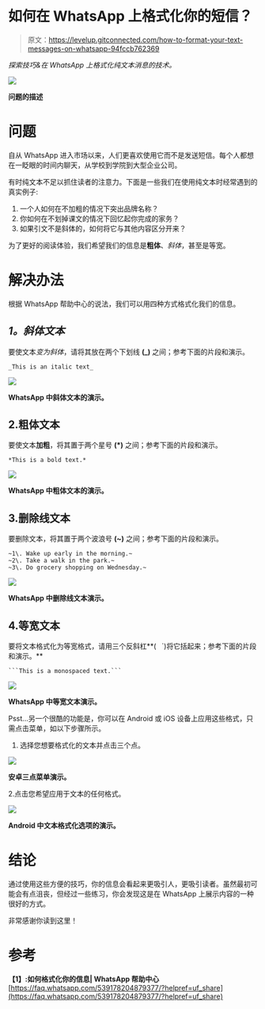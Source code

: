 # 如何在 WhatsApp 上格式化你的短信？

> 原文：<https://levelup.gitconnected.com/how-to-format-your-text-messages-on-whatsapp-94fccb762369>

*探索技巧&在 WhatsApp 上格式化纯文本消息的技术。*

![](img/8dd0d8f10fc289be8d4d63fb6dd585a7.png)

**问题的描述**

# 问题

自从 WhatsApp 进入市场以来，人们更喜欢使用它而不是发送短信。每个人都想在一眨眼的时间内聊天，从学校到学院到大型企业公司。

有时纯文本不足以抓住读者的注意力。下面是一些我们在使用纯文本时经常遇到的真实例子:

1.  一个人如何在不加粗的情况下突出品牌名称？
2.  你如何在不划掉课文的情况下回忆起你完成的家务？
3.  如果引文不是斜体的，如何将它与其他内容区分开来？

为了更好的阅读体验，我们希望我们的信息是**粗体**、*斜体*，甚至是等宽。

# 解决办法

根据 WhatsApp 帮助中心的说法，我们可以用四种方式格式化我们的信息。

## *1。斜体文本*

要使文本*变为斜体*，请将其放在两个下划线 **(_)** 之间；参考下面的片段和演示。

```
_This is an italic text_
```

![](img/824e414aa7578259035c6a7a9cde9d72.png)

**WhatsApp 中斜体文本的演示。**

## 2.粗体文本

要使文本**加粗**，将其置于两个星号 **(*)** 之间；参考下面的片段和演示。

```
*This is a bold text.*
```

![](img/adf8af41bdb76e6706ba5ac0d258b90b.png)

**WhatsApp 中粗体文本的演示。**

## 3.删除线文本

要删除文本，将其置于两个波浪号 **(~)** 之间；参考下面的片段和演示。

```
~1\. Wake up early in the morning.~
~2\. Take a walk in the park.~
~3\. Do grocery shopping on Wednesday.~
```

![](img/51b0e8bea0e71eaafb113d6ca5f6fcb7.png)

**WhatsApp 中删除线文本演示。**

## 4.等宽文本

要将文本格式化为等宽格式，请用三个反斜杠**(` ` `)将它括起来；参考下面的片段和演示。**

```
```This is a monospaced text.```
```

![](img/d4de28fad7566c092193a1f5da1f3381.png)

**WhatsApp 中等宽文本演示。**

Psst…另一个很酷的功能是，你可以在 Android 或 iOS 设备上应用这些格式，只需点击菜单，如以下步骤所示。

1.  选择您想要格式化的文本并点击三个点。

![](img/a13ed0c4a32184780687b0b4e43ee7c3.png)

**安卓三点菜单演示。**

2.点击您希望应用于文本的任何格式。

![](img/97c0ad209e127931851c0f213752f1c8.png)

**Android 中文本格式化选项的演示。**

# 结论

通过使用这些方便的技巧，你的信息会看起来更吸引人，更吸引读者。虽然最初可能会有点沮丧，但经过一些练习，你会发现这是在 WhatsApp 上展示内容的一种很好的方式。

非常感谢你读到这里！

# 参考

**【1】:如何格式化你的信息| WhatsApp 帮助中心** [https://faq.whatsapp.com/539178204879377/?helpref=uf_share](https://faq.whatsapp.com/539178204879377/?helpref=uf_share)